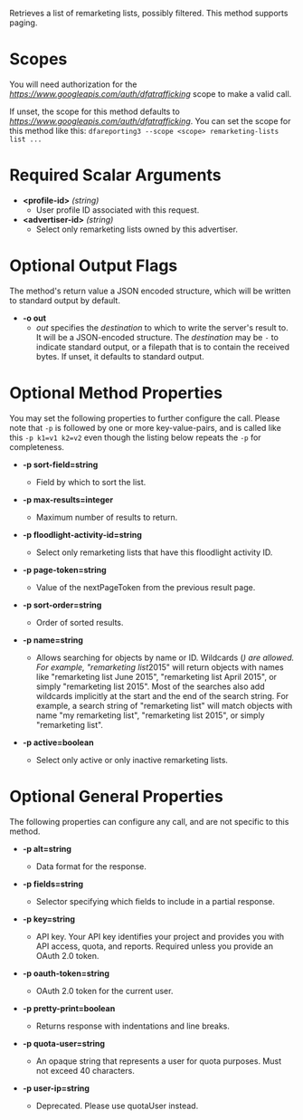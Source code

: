 Retrieves a list of remarketing lists, possibly filtered. This method supports paging.
# Scopes

You will need authorization for the *https://www.googleapis.com/auth/dfatrafficking* scope to make a valid call.

If unset, the scope for this method defaults to *https://www.googleapis.com/auth/dfatrafficking*.
You can set the scope for this method like this: `dfareporting3 --scope <scope> remarketing-lists list ...`
# Required Scalar Arguments
* **&lt;profile-id&gt;** *(string)*
    - User profile ID associated with this request.
* **&lt;advertiser-id&gt;** *(string)*
    - Select only remarketing lists owned by this advertiser.

# Optional Output Flags

The method's return value a JSON encoded structure, which will be written to standard output by default.

* **-o out**
    - *out* specifies the *destination* to which to write the server's result to.
      It will be a JSON-encoded structure.
      The *destination* may be `-` to indicate standard output, or a filepath that is to contain the received bytes.
      If unset, it defaults to standard output.
# Optional Method Properties

You may set the following properties to further configure the call. Please note that `-p` is followed by one 
or more key-value-pairs, and is called like this `-p k1=v1 k2=v2` even though the listing below repeats the
`-p` for completeness.

* **-p sort-field=string**
    - Field by which to sort the list.

* **-p max-results=integer**
    - Maximum number of results to return.

* **-p floodlight-activity-id=string**
    - Select only remarketing lists that have this floodlight activity ID.

* **-p page-token=string**
    - Value of the nextPageToken from the previous result page.

* **-p sort-order=string**
    - Order of sorted results.

* **-p name=string**
    - Allows searching for objects by name or ID. Wildcards (*) are allowed. For example, &#34;remarketing list*2015&#34; will return objects with names like &#34;remarketing list June 2015&#34;, &#34;remarketing list April 2015&#34;, or simply &#34;remarketing list 2015&#34;. Most of the searches also add wildcards implicitly at the start and the end of the search string. For example, a search string of &#34;remarketing list&#34; will match objects with name &#34;my remarketing list&#34;, &#34;remarketing list 2015&#34;, or simply &#34;remarketing list&#34;.

* **-p active=boolean**
    - Select only active or only inactive remarketing lists.

# Optional General Properties

The following properties can configure any call, and are not specific to this method.

* **-p alt=string**
    - Data format for the response.

* **-p fields=string**
    - Selector specifying which fields to include in a partial response.

* **-p key=string**
    - API key. Your API key identifies your project and provides you with API access, quota, and reports. Required unless you provide an OAuth 2.0 token.

* **-p oauth-token=string**
    - OAuth 2.0 token for the current user.

* **-p pretty-print=boolean**
    - Returns response with indentations and line breaks.

* **-p quota-user=string**
    - An opaque string that represents a user for quota purposes. Must not exceed 40 characters.

* **-p user-ip=string**
    - Deprecated. Please use quotaUser instead.
